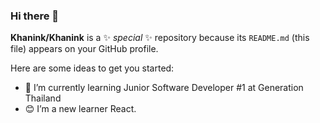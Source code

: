 ### Hi there 👋

**Khanink/Khanink** is a ✨ _special_ ✨ repository because its `README.md` (this file) appears on your GitHub profile.

Here are some ideas to get you started:

- 🌱 I’m currently learning Junior Software Developer #1 at Generation Thailand
- 😊 I’m a new learner React.
